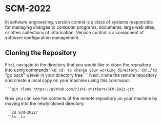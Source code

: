# SCM-2022
In software engineering, version control is a class of systems responsible for managing changes to computer programs, documents, large web sites, or other collections of information. Version control is a component of software configuration management.
## Cloning the Repository
First, navigate to the directory that you would like to clone the repository into using commands like:
        ```cd: to change your working directory.
        ```cd ../ to "go back" a level in your directory tree.```
Next, clone the remote repository and create a local copy on your machine using this command:

    ```git clone https://github.com/rishi-chitkara/SCM-2022.git

Now you can see the contents of the remote repository on your machine by moving into the newly cloned directory:

    ```cd SCM-2022/
    ```ls -la
